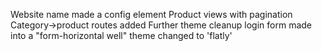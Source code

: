Website name made a config element
Product views with pagination
Category->product routes added
Further theme cleanup
login form made into a "form-horizontal well"
theme changed to 'flatly'